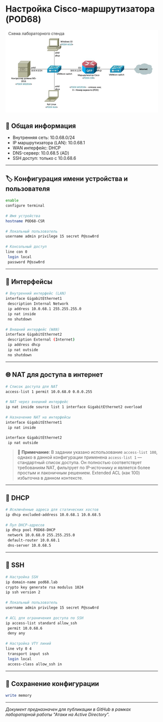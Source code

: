 
# Настройка Cisco-маршрутизатора (POD68)

![Схема стенда](https://github.com/vit81g/Cybersecurity_HSE/blob/main/HomeWorks/Network%20and%20System%20Security/HW26/screenshots/lab_68_plan.jpg)

## 📘 Общая информация

- Внутренняя сеть: 10.0.68.0/24
- IP маршрутизатора (LAN): 10.0.68.1
- WAN интерфейс: DHCP
- DNS-сервер: 10.0.68.5 (AD)
- SSH доступ: только с 10.0.68.6

---

## 🏷 Конфигурация имени устройства и пользователя

```bash
enable
configure terminal

# Имя устройства
hostname POD68-CSR

# Локальный пользователь
username admin privilege 15 secret P@ssw0rd

# Консольный доступ
line con 0
 login local
 password P@ssw0rd
```

---

## 🔧 Интерфейсы

```bash
# Внутренний интерфейс (LAN)
interface GigabitEthernet1
 description Internal Network
 ip address 10.0.68.1 255.255.255.0
 ip nat inside
 no shutdown

# Внешний интерфейс (WAN)
interface GigabitEthernet2
 description External (Internet)
 ip address dhcp
 ip nat outside
 no shutdown
```

---

## 🌐 NAT для доступа в интернет

```bash
# Список доступа для NAT
access-list 1 permit 10.0.68.0 0.0.0.255

# NAT через внешний интерфейс
ip nat inside source list 1 interface GigabitEthernet2 overload

# Назначение NAT на интерфейсы
interface GigabitEthernet1
 ip nat inside

interface GigabitEthernet2
 ip nat outside
```

> 💬 **Примечание**: В задании указано использование `access-list 100`, однако в данной конфигурации применена `access-list 1` — стандартный список доступа. Он полностью соответствует требованиям NAT, фильтрует по IP-источнику и является более простым и лаконичным решением. Extended ACL (как 100) избыточна в данном контексте.

---

## 📡 DHCP

```bash
# Исключённые адреса для статических хостов
ip dhcp excluded-address 10.0.68.1 10.0.68.5

# Пул DHCP-адресов
ip dhcp pool POD68-DHCP
 network 10.0.68.0 255.255.255.0
 default-router 10.0.68.1
 dns-server 10.0.68.5
```

---

## 🔐 SSH

```bash
# Настройка SSH
ip domain-name pod68.lab
crypto key generate rsa modulus 1024
ip ssh version 2

# Локальный пользователь
username admin privilege 15 secret P@ssw0rd

# ACL для ограничения доступа по SSH
ip access-list standard allow_ssh
 permit 10.0.68.6
 deny any

# Настройка VTY линий
line vty 0 4
 transport input ssh
 login local
 access-class allow_ssh in
```

---

## 💾 Сохранение конфигурации

```bash
write memory
```

---

_Документ предназначен для публикации в GitHub в рамках лабораторной работы "Атаки на Active Directory"._
